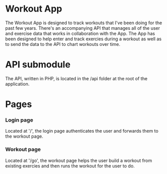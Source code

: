 # Workout App

The Workout App is designed to track workouts that I've been doing for the past few years. There's an accompanying API that manages all of the user and exercise data that works in collaboration with the App. The App has been designed to help enter and track exercies during a workout as well as to send the data to the API to chart workouts over time.

# API submodule

The API, written in PHP, is located in the /api folder at the root of the application.

# Pages

### Login page

Located at '/', the login page authenticates the user and forwards them to the workout page.

### Workout page

Located at '/go', the workout page helps the user build a workout from existing exercies and then runs the workout for the user to do.
